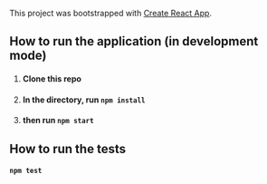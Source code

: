 This project was bootstrapped with [Create React App](https://github.com/facebook/create-react-app).

## How to run the application (in development mode)

1. #### Clone this repo
2. #### In the directory, run `npm install`
3. #### then run `npm start`

## How to run the tests

#### `npm test`


